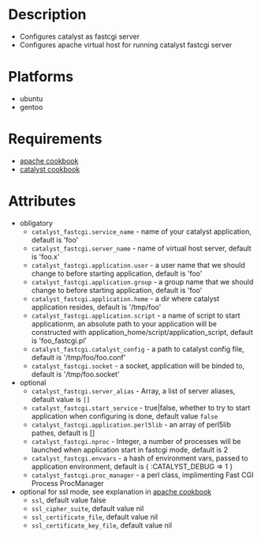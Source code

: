 # Description
- Configures catalyst as fastcgi server 
- Configures apache virtual host for running catalyst fastcgi server

# Platforms
- ubuntu
- gentoo

# Requirements
- [apache cookbook](https://github.com/melezhik/cookbooks/tree/master/catalyst)
- [catalyst cookbook](https://github.com/melezhik/cookbooks/tree/master/catalyst)

# Attributes
* obligatory
    * `catalyst_fastcgi.service_name` - name of your catalyst application, default is 'foo'
    * `catalyst_fastcgi.server_name` - name of virtual host server, default is 'foo.x'
    * `catalyst_fastcgi.application.user` - a user name that we should change to before starting application, default is 'foo'
    * `catalyst_fastcgi.application.group` - a group name that we should change to before starting application, default is 'foo'
    * `catalyst_fastcgi.application.home` - a dir where catalyst application resides, default is '/tmp/foo'
    * `catalyst_fastcgi.application.script` - a name of script to start applicationm, an absolute path to your application  will be constructed with application_home/script/application_script, default is 'foo_fastcgi.pl'
    * `catalyst_fastcgi.catalyst_config` - a path to catalyst config file, default is '/tmp/foo/foo.conf'
    * `catalyst_fastcgi.socket` - a socket, application will be binded to, default is '/tmp/foo.socket'
* optional
    * `catalyst_fastcgi.server_alias` - Array, a list of server aliases, default value is `[]`
    * `catalyst_fastcgi.start_service` - true|false, whether to try to start application when configuring is done, default value `false`
    * `catalyst_fastcgi.application.perl5lib` - an array of perl5lib pathes, default is []
    * `catalyst_fastcgi.nproc` - Integer, a number of processes will be launched when application start in fastcgi mode, default is 2
    * `catalyst_fastcgi.envvars` - a hash of environment vars, passed to application environment, default is { :CATALYST_DEBUG => 1 }
    * `catalyst_fastcgi.proc_manager` - a perl class, implimenting Fast CGI Process ProcManager
* optional for ssl mode, see explanation in [apache cookbook](https://github.com/melezhik/cookbooks/tree/master/apache)
    * `ssl`, default value false
    * `ssl_cipher_suite`, default value nil
    * `ssl_certificate_file`, default value nil
    * `ssl_certificate_key_file`, default value nil
    

